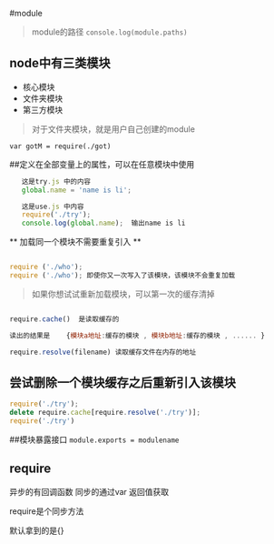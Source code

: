 #module

> module的路径
` console.log(module.paths)  `





## node中有三类模块
* 核心模块
* 文件夹模块
* 第三方模块


> 对于文件夹模块，就是用户自己创建的module

`var gotM = require(./got)`

##定义在全部变量上的属性，可以在任意模块中使用

```javascript
   这是try.js 中的内容
   global.name = 'name is li';

   这是use.js 中内容
   require('./try');
   console.log(global.name);  输出name is li

```
** 加载同一个模块不需要重复引入   **

```javascript

require ('./who');
require ('./who'); 即使你又一次写入了该模块，该模块不会重复加载

```

> 如果你想试试重新加载模块，可以第一次的缓存清掉

```javascript

require.cache()  是读取缓存的

读出的结果是    {模块a地址:缓存的模块 , 模块b地址:缓存的模块 , ...... }

require.resolve(filename) 读取缓存文件在内存的地址

```
##  尝试删除一个模块缓存之后重新引入该模块

```javascript
require('./try');
delete require.cache[require.resolve('./try')];
require('./try')


```

##模块暴露接口
` module.exports = modulename  `

## require
异步的有回调函数 同步的通过var 返回值获取

require是个同步方法

默认拿到的是{}







